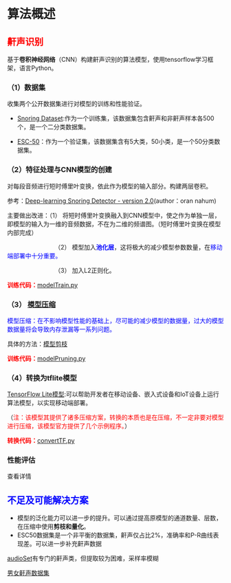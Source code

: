 # 算法概述

 

## <span style="color:red">**鼾声识别**</span>

基于**卷积神经网络**（CNN）构建鼾声识别的算法模型，使用tensorflow学习框架，语言Python。

### （1）数据集

收集两个公开数据集进行对模型的训练和性能验证。

+ [Snoring Dataset](https://www.kaggle.com/datasets/tareqkhanemu/snoring/data):作为一个训练集，该数据集包含鼾声和非鼾声样本各500个，是一个二分类数据集。

+ [ESC-50](https://github.com/karolpiczak/ESC-50)：作为一个验证集，该数据集含有5大类，50小类，是一个50分类数据集。

### （2）特征处理与CNN模型的创建

对每段音频进行短时傅里叶变换，依此作为模型的输入部分。构建两层卷积。

参考：[Deep-learning Snoring Detector - version 2.0](https://www.kaggle.com/code/orannahum/deep-learning-snoring-detector-version-2-0)(author：oran nahum)

主要做出改进：（1） 将短时傅里叶变换融入到CNN模型中，使之作为单独一层，即模型的输入为一维的音频数据，不在为二维的频谱图。（短时傅里叶变换在模型内部完成）

                            （2） 模型加入<span style="color:blue">**池化层**</span>，这将极大的减少模型参数数量，在<span style="color:blue">移动端部署中十分重要。</span>

                            （3） 加入L2正则化。

<span style="color:red">**训练代码：**</span>[modelTrain.py](modelTrain.py)

### （3） [模型压缩](https://zhuanlan.zhihu.com/p/608915925)

<span  style="color:blue">模型压缩：在不影响模型性能的基础上，尽可能的减少模型的数据量，过大的模型数据量将会导致内存泄漏等一系列问题。</span>

具体的方法：[模型剪枝](https://zhuanlan.zhihu.com/p/622519997)

<span style="color:red">**训练代码：**</span>[modelPruning.py](modelPruning.py)

### （4）转换为tflite模型

[TensorFlow Lite模型](https://www.tensorflow.org/lite/guide?hl=zh-cn#get_started):可以帮助开发者在移动设备、嵌入式设备和IoT设备上运行算法模型，以实现移动端部署。

（<span style="color:red">注：该模型其提供了诸多压缩方案，转换的本质也是在压缩，不一定非要对模型进行压缩，该模型官方提供了几个示例程序。</span>）

<span style="color:red">**转换代码：**</span>[convertTF.py](convertTF.py)

### 

### 性能评估

查看详情



## <span style="color:blue">**不足及可能解决方案**</span>

+ 模型的泛化能力可以进一步的提升。可以通过提高原模型的通道数量、层数，在压缩中使用**剪枝和量化**。
+ ESC50数据集是一个非平衡的数据集，鼾声仅占比2%，准确率和P-R曲线表现差。可以进一步补充鼾声数据

[audioSet](https://research.google.com/audioset/dataset/snoring.html)有专门的鼾声类，但提取较为困难，采样率模糊

[男女鼾声数据集](https://www.kaggle.com/datasets/orannahum/female-and-male-snoring/data)
